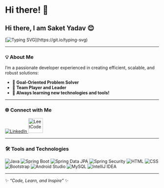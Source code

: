 # Hi there! 👋  

## **Hi there, I am Saket Yadav** 😊  
[![Typing SVG](https://readme-typing-svg.herokuapp.com?font=Roboto+Slab&size=35&color=F75C7E&center=true&vCenter=true&width=450&lines=Welcome+to+my+GitHub!;Ask+me+everything+about+DSA+and+development!)](https://git.io/typing-svg)

---

### 💡 **About Me**  

I’m a passionate developer experienced in creating efficient, scalable, and robust solutions:  
- 🎯 **Goal-Oriented Problem Solver**  
- 🤝 **Team Player and Leader**  
- 🌱 **Always learning new technologies and tools!**  

---

### 🌐 **Connect with Me**  

<p align="left">
  <a href="https://www.linkedin.com/in/saket-yadav-433a56270/" target="_blank">
    <img src="https://img.icons8.com/fluency/48/000000/linkedin.png" alt="LinkedIn" title="LinkedIn" />
  </a>
  <a href="https://leetcode.com/u/Saketyadav/" target="_blank">
    <img src="https://upload.wikimedia.org/wikipedia/commons/1/19/LeetCode_logo_black.png" alt="LeetCode" width="48" height="48" title="LeetCode" />
  </a>
</p>

---

### 🛠️ **Tools and Technologies**  

<p align="left">
  <img src="https://img.icons8.com/color/48/000000/java-coffee-cup-logo.png" alt="Java" title="Java" />
  <img src="https://img.icons8.com/color/48/000000/spring-logo.png" alt="Spring Boot" title="Spring Boot" />
  <img src="https://img.icons8.com/external-flatart-icons-outline-flatarticons/64/000000/external-sql-coding-and-development-flatart-icons-outline-flatarticons.png" alt="Spring Data JPA" title="Spring Data JPA" />
  <img src="https://img.icons8.com/external-tal-revivo-shadow-tal-revivo/48/000000/external-spring-security-is-an-authentication-and-access-control-framework-logo-shadow-tal-revivo.png" alt="Spring Security" title="Spring Security" />
  <img src="https://img.icons8.com/color/48/000000/html-5--v1.png" alt="HTML" title="HTML" />
  <img src="https://img.icons8.com/color/48/000000/css3.png" alt="CSS" title="CSS" />
  <img src="https://img.icons8.com/color/48/000000/bootstrap.png" alt="Bootstrap" title="Bootstrap" />
  <img src="https://img.icons8.com/color/48/000000/android-studio--v2.png" alt="Android Studio" title="Android Studio" />
  <img src="https://img.icons8.com/external-flatart-icons-outline-flatarticons/64/000000/external-mysql-database-flatart-icons-outline-flatarticons.png" alt="MySQL" title="MySQL" />
  <img src="https://img.icons8.com/color/48/000000/intellij-idea.png" alt="IntelliJ IDEA" title="IntelliJ IDEA" />
</p>

---

✨ _“Code, Learn, and Inspire”_ ✨
